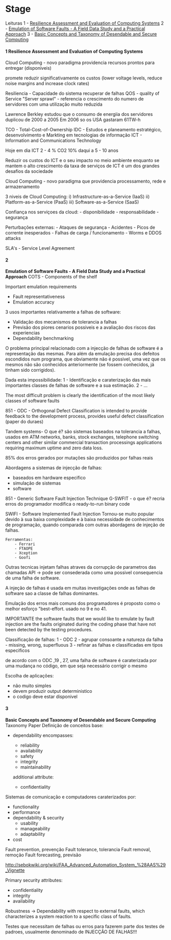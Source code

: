 Stage
=====

Leituras
1 - [Resilience Assessment and Evaluation of Computing Systems](#1)
2 - [Emulation of Software Faults - A Field Data Study and a Practical Approach](#2)
3 - [Basic Concepts and Taxonomy of Desendable and Secure Computing](#3)


#### 1 <b>Resilience Assessment and Evaluation of Computing Systems</b>
Cloud Computing - novo paradigma
providencia recursos prontos para entregar (disponiveis)

promete reduzir significativamente os custos (lower voltage levels, reduce noise margins and increase clock rates)

Resiliencia - Capacidade do sistema recuperar de falhas
QOS - quality of Service
"Server sprawl" - referencia o crescimento do numero de servidores com uma utilização muito reduzida

Lawrence Berkley estudou que o consumo de energiia dos servidores duplicou de 2000 a 2005
Em 2006 so os USA gastaram 61TW-h

TCO - Total-Cost-of-Ownership
IDC - Estudos e planeamento estratégico, desenvolvimento e Markting em tecnologias de informação
ICT - Information and Communications Technology

Hoje em dia ICT 2 - 4 % CO2
                10% daqui a 5 - 10 anos

Reduzir os custos do ICT e o seu impacto no meio ambiente enquanto se mantem o alto crescimento da taxa de serviços de ICT é um dos grandes desafios da sociedade

Cloud Computing - novo paradigma que providencia processamento, rede e armazenamento

3 niveis de Cloud Computing:
    i) Infrastructure-as-a-Service (IaaS)
    ii) Platform-as-a-Service (PaaS)
    iii) Software-as-a-Service (SaaS)

Confiança nos serviçoes da cloud:
    - disponibilidade
    - responsabilidade
    - segurança

Perturbações externas: 
    -  Ataques de segurança
    -  Acidentes
    -  Picos de corrente inesperados
    -  Falhas de carga / funcionamento
    -  Worms e DDOS attacks

SLA's - Service Level Agreement

#### 2
<b>Emulation of Software Faults - A Field Data Study and a Practical Approach</b>
COTS - Components of the shelf

Important emulation requirements
 - Fault representativeness
 - Emulation accuracy

3 usos importantes relativamente a falhas de software:
 - Validação dos mecanismos de tolerancia a falhas
 - Previsão dos piores cenarios possiveis e a avaliação dos riscos das experiencias
 - Dependability benchmarking

O problema principal relacionado com a injecção de falhas de software é a representação das mesmas.
Para além da emulação precisa dos defeitos escondidos num programa, que obviamente não é possivel, uma vez que os mesmos não são conhecidos anteriormente (se fossem conhecidos, já tinham sido corrigidos). 

Dada esta impossibilidade:
 1 - Identificação e caraterização das mais importantes classes de falhas de software e a sua estimação.
 2 - ...

The most difficult problem is clearly the identification of the most likely classes of software faults

851 - ODC - Orthogonal Defect Classification
is intended to provide feedback to the development process, provides useful defect classification (paper do duraes)

Tandem systems- O que é? são sistemas baseados na tolerancia a falhas, usados em ATM networks, banks, stock exchanges, telephone switching centers and other similar commercial transaction processings applications requiring maximum uptime and zero data loss.

85% dos erros gerados por mutações são produzidos por falhas reais

Abordagens a sistemas de injecção de falhas:
 - baseados em hardware especifico
 - simulação de sistemas
 - software

851 - Generic Software Fault Injection Technique G-SWFIT - o que é?
    recria erros do programador
    modifica o ready-to-run binary code


 SWIFI - Software Implemented Fault Injection
 Tornou-se muito popular devido à sua baixa complexidade e à baixa necessidade de conhecimentos de programação, quando comparada com outras abordagens de injeção de falhas.

    Ferramentas:
        - Ferrari
        - FTAOPE
        - Xception
        - Goofi

 Outras tecnicas injetam falhas atraves da corrupção de parametros das chamadas API -> pode ser consederada como uma possivel consequencia de uma falha de software.

 A injeção de falhas é usada em muitas investigações onde as falhas de software sao a classe de falhas dominantes.

 Emulação dos erros mais comuns dos programadores é proposto como o melhor esforço "best-effort. usado no 9 e no 41.

IMPORTANTE
 the software faults that we would like to emulate by fault injection are the faults originated during the coding phase that have not been detected by the testing procedures.

Classificação de falhas:
1 - ODC
2 - agrupar consoante a natureza da falha - missing, wrong, superfluous
3 - refinar as falhas e classificadas em tipos especificos

de acordo com o ODC ,19 , 27, uma falha de software é caraterizada por uma mudança no código, em que seja necessário corrigir o mesmo

Escolha de aplicações:
 - não muito simples
 - devem produzir output deterministico
 - o codigo deve estar disponivel

#### 3
<b>Basic Concepts and Taxonomy of Desendable and Secure Computing</b>
Taxonomy Paper
Definição de conceitos base:
- dependability encompasses:
    - reliability
    - availability
    - safety
    - integrity
    - maintainability

    additional attribute:
    - confidentiality

Sistemas de comunicação e computadores caraterizados por:
- functionality
- performance
- dependability & security
    - usability
    - manageability
    - adaptability
- cost

Fault prevention,  prevenção
Fault tolerance,   tolerancia
Fault removal,     remoção
Fault forecasting, previsão

http://sebokwiki.org/wiki/FAA_Advanced_Automation_System_%28AAS%29_Vignette

Primary security attributes:
- confidentiality
- integrity
- availability

Robustness -> Dependability with respect to external faults, which characterizes a system reaction to a specific class of faults.

Testes que necessitam de falhas ou erros para fazerem parte dos testes de padroes, usualmente denominado de INJECÇÃO DE FALHAS!!!
